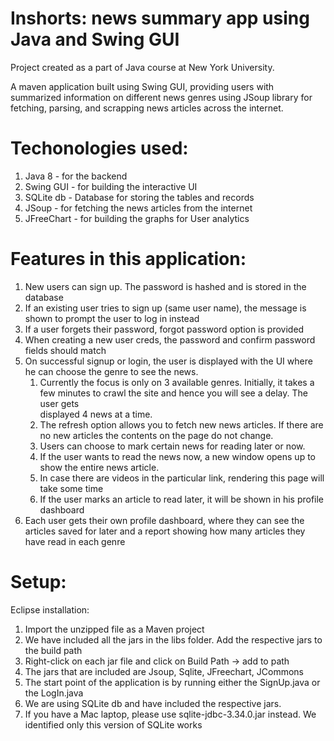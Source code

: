# Inshorts: news summary app using Java and Swing GUI

Project created as a part of Java course at New York University.

A maven application built using Swing GUI, providing users with summarized information on different news genres using JSoup library for fetching, parsing, and scrapping news articles across the internet.

# Techonologies used: 
  1. Java 8 - for the backend
  2. Swing GUI - for building the interactive UI
  3. SQLite db - Database for storing the tables and records
  4. JSoup - for fetching the news articles from the internet
  5. JFreeChart - for building the graphs for User analytics

# Features in this application:
 1. New users can sign up. The password is hashed and is stored in the database
 2. If an existing user tries to sign up (same user name), the message is shown to prompt the user to log in instead
 3. If a user forgets their password, forgot password option is provided
 4. When creating a new user creds, the password and confirm password fields should match
 5. On successful signup or login, the user is displayed with the UI where he can choose the genre to see the news.
      1. Currently the focus is only on 3 available genres. Initially, it takes a few minutes to crawl the site and hence you will see a delay. The user gets   
          displayed 4 news at a time.
      2. The refresh option allows you to fetch new news articles. If there are no new articles the contents on the page do not change.
      3. Users can choose to mark certain news for reading later or now.
      4. If the user wants to read the news now, a new window opens up to show the entire news article.
      5. In case there are videos in the particular link, rendering this page will take some time
      6. If the user marks an article to read later, it will be shown in his profile dashboard
  6. Each user gets their own profile dashboard, where they can see the articles saved for later and a report showing how many articles they have read in each genre

# Setup:
Eclipse installation:
1. Import the unzipped file as a Maven project
2. We have included all the jars in the libs folder. Add the respective jars to the build path
3. Right-click on each jar file and click on Build Path -> add to path
4. The jars that are included are Jsoup, Sqlite, JFreechart, JCommons
5. The start point of the application is by running either the SignUp.java  or the LogIn.java
6. We are using SQLite db and have included the respective jars.
7. If you have a Mac laptop, please use sqlite-jdbc-3.34.0.jar instead. We identified only this version of SQLite works



